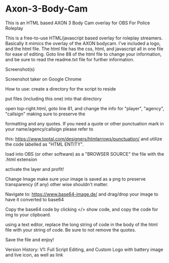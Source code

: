 # Axon-3-Body-Cam
This is an HTML based AXON 3 Body Cam overlay for OBS For Police Roleplay

This is a free-to-use HTML/javascript based overlay for roleplay streamers. Basically it mimics the overlay of the AXON bodycam. I've included a logo, and the html file. The html file has the css, html, and javascript all in one file for ease of editing. Goto line 88 of the html file to change your information, and be sure to read the readme.txt file for further information.


Screenshot(s)

Screenshot taker on Google Chrome



How to use:
create a directory for the script to reside

put files (including this one) into that directory

open top-right.html, goto line 81, and change the info for "player", "agency", "callsign" making sure to preserve the

formatting and any quotes. If you need a quote or other punctuation mark in your name/agency/callsign please refer to

this: https://www.toptal.com/designers/htmlarrows/punctuation/ and utilize the code labelled as "HTML ENTITY".

load into OBS (or other software) as a "BROWSER SOURCE" the file with the .html extension

activate the layer and profit!

Change Image
make sure your image is saved as a png to preserve transparency (if any) other wise shouldn't matter.

Navigate to: https://www.base64-image.de/ and drag/drop your image to have it converted to base64

Copy the base64 code by clicking </> show code, and copy the code for img to your clipboard.

using a text editor, replace the long string of code in the body of the html file with your string of code. Be sure to not remove the quotes.

Save the file and enjoy!

Version History:
V1: Full Script Editing, and Custom Logo with battery image and live icon, as well as link
